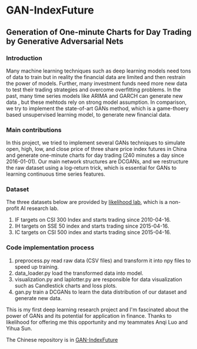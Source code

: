 # GAN-IndexFuture
## Generation of One-minute Charts for Day Trading by Generative Adversarial Nets
### Introduction
Many machine learning techniques such as deep learning models need tons of data to train but in reality the financial data are limited and then restrain the power of models. Further, many investment funds need more new data to test their trading strategies and overcome overfitting problems. In the past, many time series models like ARIMA and GARCH can generate new data , but these mehtods rely on strong model assumption. In comparison, we try to implement the state-of-art GANs method, which is a game-thoery based unsupervised learning model, to generate new financial data.

### Main contributions
In this project, we tried to implement several GANs techniques to simulate open, high, low, and close price of three share price index futures in China and generate one-minute charts for day trading (240 minutes a day since 2016-01-01). 
Our main network structures are DCGANs, and we restructure the raw dataset using a log-return trick, which is essential for GANs to learning continuous time series features. 

### Dataset
The three datasets below are provided by [likelihood lab](http://www.maxlikelihood.cn/), which is a non-profit AI research lab.
1. IF targets on CSI 300 Index and starts trading since 2010-04-16.
2. IH targets on SSE 50 index and starts trading since 2015-04-16.
3. IC targets on CSI 500 index and starts trading since 2015-04-16. 

### Code implementation process 
1. preprocess.py read raw data (CSV files) and transform it into npy files to speed up training.
2. data_loader.py load the transformed data into model.
3. visualization.py and laplotter.py are responsible for data visualization such as Candlestick  charts and loss plots.
3. gan.py train a DCGANs to learn the data distribution of our dataset and generate new data. 

This is my first deep learning research project and I'm fascinated about the power of GANs and its potential for application in finance. Thanks to likelihood for offering me this opportunity and my teammates Anqi Luo and Yihua Sun.

The Chinese repository is in [GAN-IndexFuture](https://gitee.com/likelihoodlab/GAN-IndexFuture)

